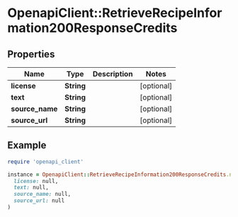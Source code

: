 # OpenapiClient::RetrieveRecipeInformation200ResponseCredits

## Properties

| Name | Type | Description | Notes |
| ---- | ---- | ----------- | ----- |
| **license** | **String** |  | [optional] |
| **text** | **String** |  | [optional] |
| **source_name** | **String** |  | [optional] |
| **source_url** | **String** |  | [optional] |

## Example

```ruby
require 'openapi_client'

instance = OpenapiClient::RetrieveRecipeInformation200ResponseCredits.new(
  license: null,
  text: null,
  source_name: null,
  source_url: null
)
```

